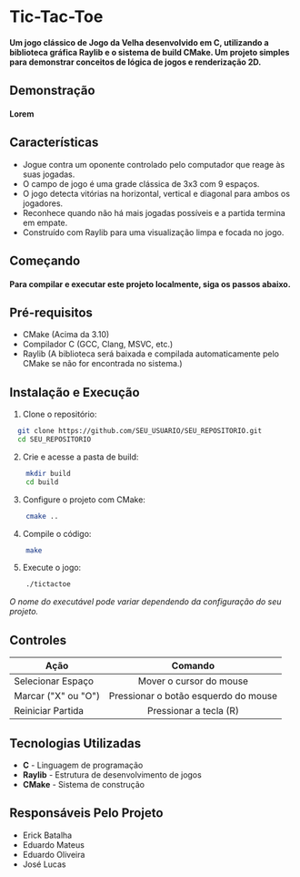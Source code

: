 # Tic-Tac-Toe

#### Um jogo clássico de Jogo da Velha desenvolvido em C, utilizando a biblioteca gráfica Raylib e o sistema de build CMake. Um projeto simples para demonstrar conceitos de lógica de jogos e renderização 2D.

## Demonstração

#### Lorem

## Características

- Jogue contra um oponente controlado pelo computador que reage às suas jogadas.
- O campo de jogo é uma grade clássica de 3x3 com 9 espaços.
- O jogo detecta vitórias na horizontal, vertical e diagonal para ambos os jogadores.
- Reconhece quando não há mais jogadas possíveis e a partida termina em empate.
- Construído com Raylib para uma visualização limpa e focada no jogo.

## Começando

#### Para compilar e executar este projeto localmente, siga os passos abaixo.

## Pré-requisitos

- CMake (Acima da 3.10)
- Compilador C (GCC, Clang, MSVC, etc.)
- Raylib (A biblioteca será baixada e compilada automaticamente pelo CMake se não for encontrada no sistema.)

## Instalação e Execução

1. Clone o repositório:

```bash
  git clone https://github.com/SEU_USUARIO/SEU_REPOSITORIO.git
  cd SEU_REPOSITORIO
```

2. Crie e acesse a pasta de build:

```bash
    mkdir build
    cd build
```

3. Configure o projeto com CMake:

```bash
    cmake ..
```

4. Compile o código:

```bash
    make
```

5. Execute o jogo:

```bash
    ./tictactoe
```

_O nome do executável pode variar dependendo da configuração do seu projeto._

## Controles

| Ação                |               Comando                |
| ------------------- | :----------------------------------: |
| Selecionar Espaço   |       Mover o cursor do mouse        |
| Marcar ("X" ou "O") | Pressionar o botão esquerdo do mouse |
| Reiniciar Partida   |        Pressionar a tecla (R)        |

## Tecnologias Utilizadas

- **C** - Linguagem de programação
- **Raylib** - Estrutura de desenvolvimento de jogos
- **CMake** - Sistema de construção

## Responsáveis Pelo Projeto

- Erick Batalha
- Eduardo Mateus
- Eduardo Oliveira
- José Lucas
